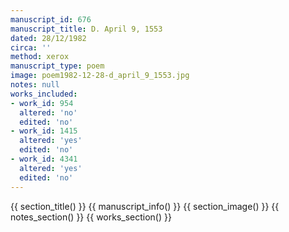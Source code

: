 ```yaml
---
manuscript_id: 676
manuscript_title: D. April 9, 1553
dated: 28/12/1982
circa: ''
method: xerox
manuscript_type: poem
image: poem1982-12-28-d_april_9_1553.jpg
notes: null
works_included:
- work_id: 954
  altered: 'no'
  edited: 'no'
- work_id: 1415
  altered: 'yes'
  edited: 'no'
- work_id: 4341
  altered: 'yes'
  edited: 'no'
---
```


{{ section_title() }}
{{ manuscript_info() }}
{{ section_image() }}
{{ notes_section() }}
{{ works_section() }}
